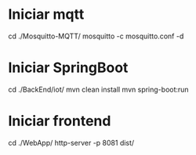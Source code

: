 # Iniciar mqtt
cd ./Mosquitto-MQTT/
mosquitto -c mosquitto.conf -d

# Iniciar SpringBoot
cd ./BackEnd/iot/
mvn clean install
mvn spring-boot:run

# Iniciar frontend
cd ./WebApp/
http-server -p 8081 dist/
